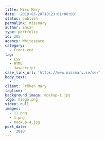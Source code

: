 ```yaml
---
title: Miss Mary
date: '2019-03-28T10:23:01+00:00'
status: publish
permalink: missmary
author: Ehsan
type: portfolio
id: 205
agency: Whitespace
category:
  - Front-end
tag:
  - CSS
  - HTML
  - Javascript
case_link_url: 'https://www.missmary.se/se/'
body_text:
  - ''
client: Fröken Mary
tagline: ''
background_image: mockup-1.jpg
logo: mlogo.png
video: null
images:
  - 11.png
  - 1.png
  - mockup-4.jpg
port_date:
  - '2018'
---
```


